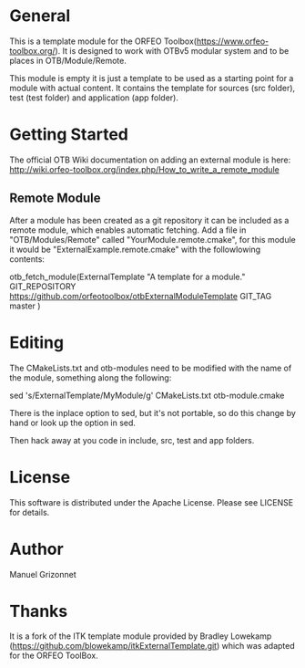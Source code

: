 General 
=======

This is a template module for the ORFEO
Toolbox(https://www.orfeo-toolbox.org/). It is designed to work with OTBv5
modular system and to be places in OTB/Module/Remote.

This module is empty it is just a template to be used as a starting point for a
module with actual content. It contains the template for sources (src folder),
test (test folder) and application (app folder).

Getting Started 
===============

The official OTB Wiki documentation on adding an external module is here:
http://wiki.orfeo-toolbox.org/index.php/How_to_write_a_remote_module

Remote Module
-------------

After a module has been created as a git repository it can be included
as a remote module, which enables automatic fetching. Add a file in
"OTB/Modules/Remote" called "YourModule.remote.cmake", for this module
it would be "ExternalExample.remote.cmake" with the followlowing contents:

otb_fetch_module(ExternalTemplate
  "A template for a module."
  GIT_REPOSITORY https://github.com/orfeotoolbox/otbExternalModuleTemplate
  GIT_TAG master
  )

Editing
======= 

The CMakeLists.txt and otb-modules need to be modified with the name of the
module, something along the following:

sed 's/ExternalTemplate/MyModule/g' CMakeLists.txt otb-module.cmake

There is the inplace option to sed, but it's not portable, so do this change by
hand or look up the option in sed.

Then hack away at you code in include, src, test and app folders.

License 
=======

This software is distributed under the Apache License. Please see LICENSE for
details.

Author 
======

Manuel Grizonnet

Thanks 
======

It is a fork of the ITK template module provided by Bradley Lowekamp
(https://github.com/blowekamp/itkExternalTemplate.git) which was adapted for the
ORFEO ToolBox.
